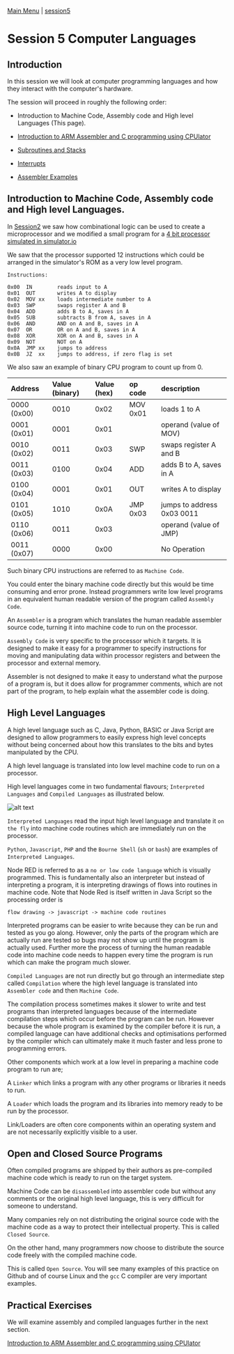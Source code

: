 [Main Menu](../../sessions/README.md) | [session5](../session5/) 

# Session 5 Computer Languages

## Introduction

In this session we will look at computer programming languages and how they interact with the computer's hardware. 

The session will proceed in roughly the following order:

* Introduction to Machine Code, Assembly code and High level Languages (This page).

* [Introduction to ARM Assembler and C programming using CPUlator](../session5/docs/IntroToCPUlator.md)

* [Subroutines and Stacks](../session5/docs/stacks-routines.md) 

* [Interrupts](../session5/docs/Interrupts.md) 

* [Assembler Examples](../session5/assemblerExamples/AssemblerExamples.md)

## Introduction to Machine Code, Assembly code and High level Languages.

In [Session2](../session2/) we saw how combinational logic can be used to create a microprocessor and we modified a small program for a [4 bit processor simulated in simulator.io](https://simulator.io/board/AWZpw7Fy3I/2)

We saw that the processor supported 12 instructions which could be arranged in the simulator's ROM as a very low level program.
```
Instructions:

0x00  IN        reads input to A
0x01  OUT       writes A to display
0x02  MOV xx    loads intermediate number to A
0x03  SWP       swaps register A and B
0x04  ADD       adds B to A, saves in A
0x05  SUB       subtracts B from A, saves in A
0x06  AND       AND on A and B, saves in A
0x07  OR        OR on A and B, saves in A
0x08  XOR       XOR on A and B, saves in A
0x09  NOT       NOT on A
0x0A  JMP xx    jumps to address
0x0B  JZ  xx    jumps to address, if zero flag is set
```

We also saw an example of binary CPU program to count up from 0.

|Address      | Value (binary) | Value (hex)  | op code    | description |
|:------------|:-------------- |:------------ |:-----------|:------------|
|0000 (0x00)  | 0010           | 0x02         | MOV 0x01   | loads 1 to A |
|0001 (0x01)  | 0001           | 0x01         |            | operand (value of MOV) |
|0010 (0x02)  | 0011           | 0x03         | SWP        | swaps register A and B |
|0011 (0x03)  | 0100           | 0x04         | ADD        | adds B to A, saves in A|
|0100 (0x04)  | 0001           | 0x01         | OUT        | writes A to display |
|0101 (0x05)  | 1010           | 0x0A         | JMP 0x03   | jumps to address 0x03 0011|
|0110 (0x06)  | 0011           | 0x03         |            | operand (value of JMP) |
|0011 (0x07)  | 0000           | 0x00         |            | No Operation |


Such binary CPU instructions are referred to as `Machine Code`.

You could enter the binary machine code directly but this would be time consuming and error prone. 
Instead programmers write low level programs in an equivalent human readable version of the program called `Assembly Code`.

An `Assembler` is a program which translates the human readable assembler source code, turning it into machine code to run on the processor.

`Assembly Code` is very specific to the processor which it targets.
It is designed to make it easy for a programmer to specify instructions for moving and manipulating data within processor registers and between the processor and external memory.

Assembler is not designed to make it easy to understand what the purpose of a program is, but it does allow for programmer comments, which are not part of the program, to help explain what the assembler code is doing.

## High Level Languages

A high level language such as C, Java, Python, BASIC or Java Script are designed to allow programmers to easily express high level concepts without being concerned about how this translates to the bits and bytes manipulated by the CPU.

A high level language is translated into low level machine code to run on a processor.

High level languages come in two fundamental flavours; `Interpreted Languages` and `Compiled Languages` as illustrated below.

![alt text](../session5/docs/images/ProgramProcessing.png "Figure ProgramProcessing.png")

`Interpreted Languages` read the input high level language and translate it `on the fly` into machine code routines which are immediately run on the processor. 

`Python`, `Javascript`, `PHP` and the `Bourne Shell` (`sh` or `bash`) are examples of `Interpreted Languages`.

Node RED is referred to as a `no or low code language` which is visually programmed. 
This is fundamentally also an interpreter but instead of interpreting a program, it is interpreting drawings of flows into routines in machine code.
Note that Node Red is itself written in Java Script so the processing order is 

`flow drawing -> javascript -> machine code routines`

Interpreted programs can be easier to write because they can be run and tested as you go along.
However, only the parts of the program which are actually run are tested so bugs may not show up until the program is actually used.
Further more the process of turning the human readable code into machine code needs to happen every time the program is run which can make the program much slower.

`Compiled Languages` are not run directly but go through an intermediate step called `Compilation` where the high level language is translated into `Assembler code` and then `Machine Code`.

The compilation process sometimes makes it slower to write and test programs than interpreted languages because of the intermediate compilation steps which occur before the program can be run.
However because the whole program is examined by the compiler before it is run, a compiled language can have additional checks and optimisations performed by the compiler which can ultimately make it much faster and less prone to programming errors.

Other components which work at a low level in preparing a machine code program to run are;

A `Linker` which links a program with any other programs or libraries it needs to run.

A `Loader` which loads the program and its libraries into memory ready to be run by the processor.

Link/Loaders are often core components within an operating system and are not necessarily explicitly visible to a user.

## Open and Closed Source Programs

Often compiled programs are shipped by their authors as pre-compiled machine code which is ready to run on the target system. 

Machine Code can be `disassembled` into assembler code but without any comments or the original high level language, this is very difficult for someone to understand.

Many companies rely on not distributing the original source code with the machine code as a way to protect their intellectual property.
This is called `Closed Source`.

On the other hand, many programmers now choose to distribute the source code freely with the compiled machine code.

This is called `Open Source`.
You will see many examples of this practice on Github and of course Linux and the `gcc` C compiler are very important examples.

## Practical Exercises

We will examine assembly and compiled languages further in the next section.

[Introduction to ARM Assembler and C programming using CPUlator](../session5/docs/IntroToCPUlator.md)


